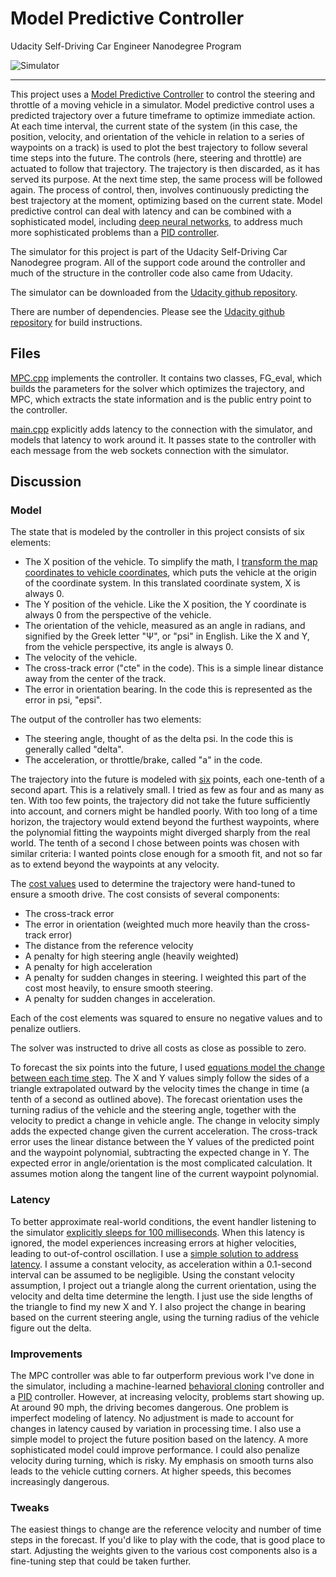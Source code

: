 # Model Predictive Controller
Udacity Self-Driving Car Engineer Nanodegree Program

![Simulator](./images/loop-small.gif "Controller in action")

---

This project uses a [Model Predictive Controller](https://en.wikipedia.org/wiki/Model_predictive_control) to control the steering and throttle of a moving vehicle in a simulator.
Model predictive control uses a predicted trajectory over a future timeframe to optimize immediate action. At each time interval, the current state of the system (in this case, the position, velocity, and orientation of the vehicle in relation to a series of waypoints on a track) is used to plot the best trajectory to follow several time steps into the future. The controls (here, steering and throttle) are actuated to follow that trajectory. The trajectory is then discarded, as it has served its purpose. At the next time step, the same process will be followed again. The process of control, then, involves continuously predicting the best trajectory at the moment, optimizing based on the current state.
Model predictive control can deal with latency and can be combined with a sophisticated model, including [deep neural networks](http://deepmpc.cs.cornell.edu/), to address much more sophisticated problems than a [PID controller](https://github.com/gardenermike/pid-controller).

The simulator for this project is part of the Udacity Self-Driving Car Nanodegree program. All of the support code around the controller and much of the structure in the controller code also came from Udacity.

The simulator can be downloaded from the [Udacity github repository](https://github.com/udacity/self-driving-car-sim/releases).

There are number of dependencies. Please see the [Udacity github repository](https://github.com/udacity/CarND-MPC-Project) for build instructions.

## Files
[MPC.cpp](https://github.com/gardenermike/model-predictive-controller/blob/master/src/MPC.cpp) implements the controller. It contains two classes, FG_eval, which builds the parameters for the solver which optimizes the trajectory, and MPC, which extracts the state information and is the public entry point to the controller.

[main.cpp](https://github.com/gardenermike/model-predictive-controller/blob/master/src/main.cpp) explicitly adds latency to the connection with the simulator,  and models that latency to work around it. It passes state to the controller with each message from the web sockets connection with the simulator.


## Discussion

### Model
The state that is modeled by the controller in this project consists of six elements:
* The X position of the vehicle. To simplify the math, I [transform the map coordinates to vehicle coordinates](https://github.com/gardenermike/model-predictive-controller/blob/master/src/main.cpp#L106), which puts the vehicle at the origin of the coordinate system. In this translated coordinate system, X is always 0.
* The Y position of the vehicle. Like the X position, the Y coordinate is always 0 from the perspective of the vehicle.
* The orientation of the vehicle, measured as an angle in radians, and signified by the Greek letter "Ψ", or "psi" in English. Like the X and Y, from the vehicle perspective, its angle is always 0.
* The velocity of the vehicle.
* The cross-track error ("cte" in the code). This is a simple linear distance away from the center of the track.
* The error in orientation bearing. In the code this is represented as the error in psi, "epsi".

The output of the controller has two elements:
* The steering angle, thought of as the delta psi. In the code this is generally called "delta".
* The acceleration, or throttle/brake, called "a" in the code.

The trajectory into the future is modeled with [six](https://github.com/gardenermike/model-predictive-controller/blob/master/src/MPC.cpp#L8) points, each one-tenth of a second apart. This is a relatively small. I tried as few as four and as many as ten. With too few points, the trajectory did not take the future sufficiently into account, and corners might be handled poorly. With too long of a time horizon, the trajectory would extend beyond the furthest waypoints, where the polynomial fitting the waypoints might diverged sharply from the real world. The tenth of a second I chose between points was chosen with similar criteria: I wanted points close enough for a smooth fit, and not so far as to extend beyond the waypoints at any velocity.

The [cost values](https://github.com/gardenermike/model-predictive-controller/blob/master/src/MPC.cpp#L51) used to determine the trajectory were hand-tuned to ensure a smooth drive. The cost consists of several components:
* The cross-track error
* The error in orientation (weighted much more heavily than the cross-track error)
* The distance from the reference velocity
* A penalty for high steering angle (heavily weighted)
* A penalty for high acceleration
* A penalty for sudden changes in steering. I weighted this part of the cost most heavily, to ensure smooth steering.
* A penalty for sudden changes in acceleration.

Each of the cost elements was squared to ensure no negative values and to penalize outliers.

The solver was instructed to drive all costs as close as possible to zero.

To forecast the six points into the future, I used [equations model the change between each time step](https://github.com/gardenermike/model-predictive-controller/blob/master/src/MPC.cpp#L106).
The X and Y values simply follow the sides of a triangle extrapolated outward by the velocity times the change in time (a tenth of a second as outlined above).
The forecast orientation uses the turning radius of the vehicle and the steering angle, together with the velocity to predict a change in vehicle angle.
The change in velocity simply adds the expected change given the current acceleration.
The cross-track error uses the linear distance between the Y values of the predicted point and the waypoint polynomial, subtracting the expected change in Y.
The expected error in angle/orientation is the most complicated calculation. It assumes motion along the tangent line of the current waypoint polynomial.

### Latency
To better approximate real-world conditions, the event handler listening to the simulator [explicitly sleeps for 100 milliseconds](https://github.com/gardenermike/model-predictive-controller/blob/master/src/main.cpp#L179).
When this latency is ignored, the model experiences increasing errors at higher velocities, leading to out-of-control oscillation.
I use a [simple solution to address latency](https://github.com/gardenermike/model-predictive-controller/blob/master/src/main.cpp#L97).
I assume a constant velocity, as acceleration within a 0.1-second interval can be assumed to be negligible.
Using the constant velocity assumption, I project out a triangle along the current orientation, using the velocity and delta time determine the length. I just use the side lengths of the triangle to find my new X and Y.
I also project the change in bearing based on the current steering angle, using the turning radius of the vehicle figure out the delta.

### Improvements
The MPC controller was able to far outperform previous work I've done in the simulator, including a machine-learned [behavioral cloning](https://github.com/gardenermike/behavioral-cloning) controller and a [PID](https://github.com/gardenermike/pid-controller) controller.
However, at increasing velocity, problems start showing up. At around 90 mph, the driving becomes dangerous.
One problem is imperfect modeling of latency. No adjustment is made to account for changes in latency caused by variation in processing time. I also use a simple model to project the future position based on the latency. A more sophisticated model could improve performance.
I could also penalize velocity during turning, which is risky.
My emphasis on smooth turns also leads to the vehicle cutting corners. At higher speeds, this becomes increasingly dangerous.

### Tweaks
The easiest things to change are the reference velocity and number of time steps in the forecast. If you'd like to play with the code, that is good place to start. Adjusting the weights given to the various cost components also is a fine-tuning step that could be taken further.
